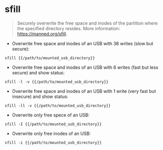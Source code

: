 # sfill

> Securely overwrite the free space and inodes of the partition where the specified directory resides.
> More information: <https://manned.org/sfill>.

- Overwrite free space and inodes of an USB with 38 writes (slow but secure):

`sfill {{/path/to/mounted_usb_directory}}`

- Overwrite free space and inodes of an USB with 6 writes (fast but less secure) and show status:

`sfill -l -v {{/path/to/mounted_usb_directory}}`

- Overwrite free space and inodes of an USB with 1 write (very fast but insecure) and show status:

`sfill -ll -v {{/path/to/mounted_usb_directory}}`

- Overwrite only free spece of an USB:

`sfill -I {{/path/to/mounted_usb_directory}}`

- Overwrite only free inodes of an USB:

`sfill -i {{/path/to/mounted_usb_directory}}`
